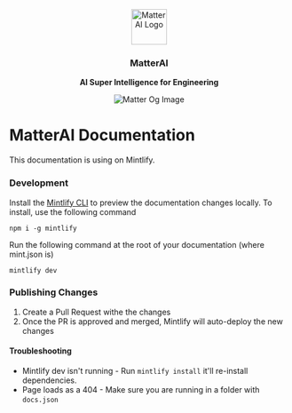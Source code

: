 <div align="center">
  <a href="https://matterai.so">
    <img
      src="https://matterai.so/favicon.png"
      alt="Matter AI Logo"
      height="64"
    />
  </a>
  <br />
  <p>
    <h3>
      <b>
        MatterAI
      </b>
    </h3>
  </p>
  <p>
    <b>
      AI Super Intelligence for Engineering
    </b>
  </p>
  <p>

![Matter Og Image](https://res.cloudinary.com/dxvbskvxm/image/upload/v1756191766/og-image-matter_s5m5l6.webp)

  </p>
</div>

# MatterAI Documentation

This documentation is using on Mintlify.

### Development

Install the [Mintlify CLI](https://www.npmjs.com/package/mintlify) to preview the documentation changes locally. To install, use the following command

```
npm i -g mintlify
```

Run the following command at the root of your documentation (where mint.json is)

```
mintlify dev
```

### Publishing Changes

1. Create a Pull Request withe the changes
2. Once the PR is approved and merged, Mintlify will auto-deploy the new changes

#### Troubleshooting

- Mintlify dev isn't running - Run `mintlify install` it'll re-install dependencies.
- Page loads as a 404 - Make sure you are running in a folder with `docs.json`
